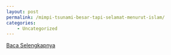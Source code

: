 ```yaml
---
layout: post
permalink: /mimpi-tsunami-besar-tapi-selamat-menurut-islam/
categories:
    - Uncategorized
---
```


[Baca Selengkapnya](/04)